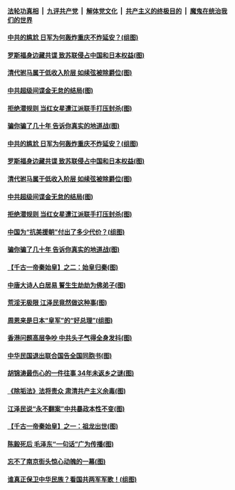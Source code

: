 

####  [法轮功真相](../../../../basic/blob/master/README.md?t=08100102) &nbsp;|&nbsp; [九评共产党](../../../../9ping.md/blob/master/README.md?t=08100102) &nbsp;|&nbsp; [解体党文化](../../../../jtdwh.md/blob/master/README.md?t=08100102)  &nbsp;|&nbsp; [共产主义的终极目的](../../../../gczydzjmd.md/blob/master/README.md?t=08100102) &nbsp;|&nbsp; [魔鬼在统治我们的世界](../../../../mgztzwmdsj.md/blob/master/README.md?t=08100102) 

#### [中共的尴尬 日军为何轰炸重庆不炸延安？(组图)](../pages/p6/941567.md?t=08100102) 

#### [罗斯福身边藏共谍 致苏联侵占中国和日本权益(图)](../pages/p6/941677.md?t=08100102) 

#### [清代驸马属于低收入阶层 如续弦被除爵位(图)](../pages/p6/941989.md?t=08100102) 

#### [中共超级间谍金无怠的结局(图)](../pages/p6/942032.md?t=08100102) 

#### [拒绝潜规则 当红女星遭江派联手打压封杀(图)](../pages/p6/941649.md?t=08100102) 

#### [骗你骗了几十年 告诉你真实的地道战(图)](../pages/p6/941658.md?t=08100102) 

#### [中共的尴尬 日军为何轰炸重庆不炸延安？(组图)](../pages/p6/941567.md?t=08100102) 

#### [罗斯福身边藏共谍 致苏联侵占中国和日本权益(图)](../pages/p6/941677.md?t=08100102) 

#### [清代驸马属于低收入阶层 如续弦被除爵位(图)](../pages/p6/941989.md?t=08100102) 

#### [中共超级间谍金无怠的结局(图)](../pages/p6/942032.md?t=08100102) 

#### [拒绝潜规则 当红女星遭江派联手打压封杀(图)](../pages/p6/941649.md?t=08100102) 

#### [中国为“抗美援朝”付出了多少代价？(组图)](../pages/p6/941566.md?t=08100102) 

#### [骗你骗了几十年 告诉你真实的地道战(图)](../pages/p6/941658.md?t=08100102) 

#### [【千古一帝秦始皇】之二：始皇归秦(图)](../pages/p6/941409.md?t=08100102) 

#### [中唐大诗人白居易 誓生生劫劫为佛弟子(图)](../pages/p6/940978.md?t=08100102) 

#### [荒淫无极限 江泽民竟然做这种事(图)](../pages/p6/941644.md?t=08100102) 

#### [周恩来是日本“皇军”的“好总理”(组图)](../pages/p6/941267.md?t=08100102) 

#### [香港问题高层争吵 中共头子气得全身发抖(图)](../pages/p6/937974.md?t=08100102) 

#### [中华民国退出联合国告全国同胞书(图)](../pages/p6/941721.md?t=08100102) 

#### [胡锦涛最伤心的一件往事 34年未返乡之谜(图)](../pages/p6/941641.md?t=08100102) 

#### [《除垢法》法将责众 肃清共产主义余毒(图)](../pages/p6/940506.md?t=08100102) 

#### [江泽民说“永不翻案”中共暴政本性不变(图)](../pages/p6/940129.md?t=08100102) 

#### [【千古一帝秦始皇】之一：祖龙出世(图)](../pages/p6/941408.md?t=08100102) 

#### [陈毅死后 毛泽东“一句话”广为传播(图)](../pages/p6/941648.md?t=08100102) 

#### [忘不了南京街头惊心动魄的一幕(图)](../pages/p6/940295.md?t=08100102) 

#### [谁真正保卫中华民族？看国共两军军歌！(组图)](../pages/p6/940537.md?t=08100102) 

